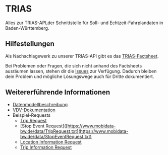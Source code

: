 # TRIAS
Alles zur TRIAS-API,der Schnittstelle für Soll- und Echtzeit-Fahrplandaten in Baden-Württemberg.

## Hilfestellungen
Als Nachschlagewerk zu unserer TRIAS-API gibt es das [TRIAS-Factsheet](https://www.mobidata-bw.de/data/MobiDataBW_Factsheet_TRIAS.pdf).

Bei Problemen oder Fragen, die sich nicht anhand des Factsheets ausräumen lassen, stehen dir die [Issues](https://github.com/mobidata-bw/TRIAS/issues) zur Verfügung. Dadurch bleiben dein Problem und mögliche Lösungswege auch für Dritte dokumentiert.

## Weitererführende Informationen
* [Datenmodellbeschreibung](https://www.mobidata-bw.de/data/Mentz%20Datenmodellbeschreibung_%20TRIAS%201.2%20Dokumentation%20-%20Trias%201.2%20Kundendokumentation.pdf)
* [VDV-Dokumentation](https://www.vdv.de/ip-kom-oev.aspx)
* Beispiel-Requests
  * [Trip Request](https://www.mobidata-bw.de/data/TripRequest.txt)
  * [Stop Event Request]([https://www.mobidata-bw.de/data/TripRequest.txt](https://www.mobidata-bw.de/data/StopEventRequest.txt)
  * [Location Information Request]([https://www.mobidata-bw.de/data/TripRequest.txt](https://www.mobidata-bw.de/data/LocationInformationRequest.txt))
  * [Trip Information Request]([https://www.mobidata-bw.de/data/TripRequest.txt](https://www.mobidata-bw.de/data/TripInformationRequest.txt))

